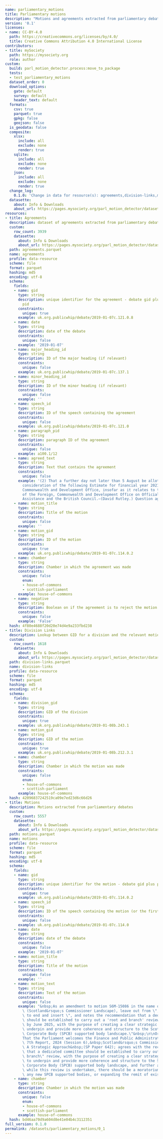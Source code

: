 ```yaml
---
name: parliamentary_motions
title: Parliamentary motions
description: "Motions and agreements extracted from parliamentary debates\n"
version: '0.1'
licenses:
- name: CC-BY-4.0
  path: https://creativecommons.org/licenses/by/4.0/
  title: Creative Commons Attribution 4.0 International License
contributors:
- title: mySociety
  path: https://mysociety.org
  role: author
custom:
  build: parl_motion_detector.process:move_to_package
  tests:
  - test_parliamentary_motions
  dataset_order: 0
  download_options:
    gate: default
    survey: default
    header_text: default
  formats:
    csv: true
    parquet: true
    gpkg: false
    geojson: false
  is_geodata: false
  composite:
    xlsx:
      include: all
      exclude: none
      render: true
    sqlite:
      include: all
      exclude: none
      render: true
    json:
      include: all
      exclude: none
      render: true
  change_log:
    0.1.0: 'Change in data for resource(s): agreements,division-links,motions'
  datasette:
    about: Info & Downloads
    about_url: https://pages.mysociety.org/parl_motion_detector/datasets/parliamentary_motions/0_1_0
resources:
- title: Agreements
  description: dataset of agreements extracted from parliamentary debates
  custom:
    row_count: 3939
    datasette:
      about: Info & Downloads
      about_url: https://pages.mysociety.org/parl_motion_detector/datasets/parliamentary_motions/0_1_0#agreements
  path: agreements.parquet
  name: agreements
  profile: data-resource
  scheme: file
  format: parquet
  hashing: md5
  encoding: utf-8
  schema:
    fields:
    - name: gid
      type: string
      description: unique identifier for the agreement - debate gid plus paragraph
        pid
      constraints:
        unique: true
      example: uk.org.publicwhip/debate/2019-01-07c.121.0.8
    - name: date
      type: string
      description: date of the debate
      constraints:
        unique: false
      example: '2019-01-07'
    - name: major_heading_id
      type: string
      description: ID of the major heading (if relevant)
      constraints:
        unique: false
      example: uk.org.publicwhip/debate/2019-01-07c.137.1
    - name: minor_heading_id
      type: string
      description: ID of the minor heading (if relevant)
      constraints:
        unique: false
      example: ''
    - name: speech_id
      type: string
      description: ID of the speech containing the agreement
      constraints:
        unique: false
      example: uk.org.publicwhip/debate/2019-01-07c.121.0
    - name: paragraph_pid
      type: string
      description: paragraph ID of the agreement
      constraints:
        unique: false
      example: a100.1/12
    - name: agreed_text
      type: string
      description: Text that contains the agreement
      constraints:
        unique: false
      example: '(2) That a further day not later than 5 August be allotted for the
        consideration of the following Estimate for financial year 2021-22: Foreign,
        Commonwealth and Development Office, insofar as it relates to the spending
        of the Foreign, Commonwealth and Development Office on Official Development
        Assistance and the British Council.—(David Rutley.) Question agreed to.'
    - name: motion_title
      type: string
      description: Title of the motion
      constraints:
        unique: false
      example: ''
    - name: motion_gid
      type: string
      description: ID of the motion
      constraints:
        unique: true
      example: uk.org.publicwhip/debate/2019-01-07c.114.0.2
    - name: chamber
      type: string
      description: Chamber in which the agreement was made
      constraints:
        unique: false
        enum:
        - house-of-commons
        - scottish-parliament
      example: house-of-commons
    - name: negative
      type: string
      description: Boolean on if the agreement is to reject the motion
      constraints:
        unique: false
      example: 'False'
  hash: 4f80e4688f20d20e74d4e9a233fbd238
- title: Division Links
  description: Lookup between GID for a division and the relevant motion
  custom:
    row_count: 1618
    datasette:
      about: Info & Downloads
      about_url: https://pages.mysociety.org/parl_motion_detector/datasets/parliamentary_motions/0_1_0#division-links
  path: division-links.parquet
  name: division-links
  profile: data-resource
  scheme: file
  format: parquet
  hashing: md5
  encoding: utf-8
  schema:
    fields:
    - name: division_gid
      type: string
      description: GID of the division
      constraints:
        unique: true
      example: uk.org.publicwhip/debate/2019-01-08b.243.1
    - name: motion_gid
      type: string
      description: GID of the motion
      constraints:
        unique: true
      example: uk.org.publicwhip/debate/2019-01-08b.212.3.1
    - name: chamber
      type: string
      description: Chamber in which the motion was made
      constraints:
        unique: false
        enum:
        - house-of-commons
        - scottish-parliament
      example: house-of-commons
  hash: 42096837242519ca09e7ed23d6c66d26
- title: Motions
  description: Motions extracted from parliamentary debates
  custom:
    row_count: 5557
    datasette:
      about: Info & Downloads
      about_url: https://pages.mysociety.org/parl_motion_detector/datasets/parliamentary_motions/0_1_0#motions
  path: motions.parquet
  name: motions
  profile: data-resource
  scheme: file
  format: parquet
  hashing: md5
  encoding: utf-8
  schema:
    fields:
    - name: gid
      type: string
      description: unique identifier for the motion - debate gid plus paragraph pid
      constraints:
        unique: true
      example: uk.org.publicwhip/debate/2019-01-07c.114.0.2
    - name: speech_id
      type: string
      description: ID of the speech containing the motion (or the first entry)
      constraints:
        unique: false
      example: uk.org.publicwhip/debate/2019-01-07c.114.0
    - name: date
      type: string
      description: date of the debate
      constraints:
        unique: false
      example: '2019-01-07'
    - name: motion_title
      type: string
      description: Title of the motion
      constraints:
        unique: false
      example: ''
    - name: motion_text
      type: string
      description: Text of the motion
      constraints:
        unique: false
      example: "&nbsp;As an amendment to motion S6M-15086 in the name of Kenneth Gibson\
        \ (Scotland&rsquo;s Commissioner Landscape), leave out from \"; agrees with\"\
        \ to end and insert \", and notes the recommendation that a dedicated committee\
        \ should be established to carry out a 'root and branch' review, to be concluded\
        \ by June 2025, with the purpose of creating a clear strategic framework to\
        \ underpin and provide more coherence and structure to the Scottish Parliamentary\
        \ Corporate Body (SPCB) supported body landscape.\"&nbsp;\n\nOriginal motion(S6M-15086):\n\
        That the Parliament welcomes the Finance and Public Administration Committee&rsquo;s\
        \ 7th Report, 2024 (Session 6),&nbsp;Scotland&rsquo;s Commissioner Landscape:\
        \ A Strategic Approach&nbsp;(SP Paper 642); agrees with the recommendation\
        \ that a dedicated committee should be established to carry out a \"root and\
        \ branch\" review, with the purpose of creating a clear strategic framework\
        \ to underpin and provide more coherence and structure to the Scottish Parliamentary\
        \ Corporate Body (SPCB) supported body landscape, and further agrees that,\
        \ while this review is undertaken, there should be a moratorium on creating\
        \ any new SPCB supported bodies, or expanding the remit of existing bodies."
    - name: chamber
      type: string
      description: Chamber in which the motion was made
      constraints:
        unique: false
        enum:
        - house-of-commons
        - scottish-parliament
      example: house-of-commons
  hash: bd46aa70d9a604d8e41e04b4c3112351
full_version: 0.1.0
permalink: /datasets/parliamentary_motions/0_1
---
```

